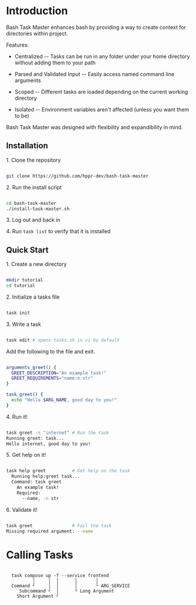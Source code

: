 # Introduction

Bash Task Master enhances bash by providing a way to create context for directories within project.

Features:

  - Centralized -- Tasks can be run in any folder under your home directory without adding them to your path

  - Parsed and Validated Input -- Easily access named command line arguments

  - Scoped -- Different tasks are loaded depending on the current working directory

  - Isolated -- Environment variables aren't affected (unless you want them to be)


Bash Task Master was designed with flexibility and expandibility in mind.


## Installation


1\. Clone the repository


``` bash

git clone https://github.com/hppr-dev/bash-task-master

```

2\. Run the install script

``` bash

cd bash-task-master
./install-task-master.sh 

```

3\. Log out and back in

4\. Run ` task list ` to verify that it is installed

## Quick Start

1\. Create a new directory

``` bash

mkdir tutorial
cd tutorial

```

2\. Initialize a tasks file

``` bash

task init

```

3\. Write a task

``` bash

task edit # opens tasks.sh in vi by default

```
    
Add the following to the file and exit.
    
``` bash

arguments_greet() {
  GREET_DESCRIPTION="An example task!"
  GREET_REQUIREMENTS="name:n:str"
}

task_greet() {
  echo "Hello $ARG_NAME, good day to you!"
}

```

4\. Run it!

``` bash

task greet -n "internet" # Run the task
Running greet: task...
Hello internet, good day to you!

```

5\. Get help on it!

``` bash

task help greet          # Get help on the task
  Running help:greet task...
  Command: task greet
    An example task!
    Required:
      --name, -n str

```

6\. Validate it!

``` bash

task greet               # Fail the task
Missing required argument: --name

```


# Calling Tasks

```

  task compose up -f --service frontend
          │     │  │      │       │
  Command ┘     │  │      │       └ ARG_SERVICE 
     Subcommand ┘  │      └ Long Argument
    Short Argument ┘


```
